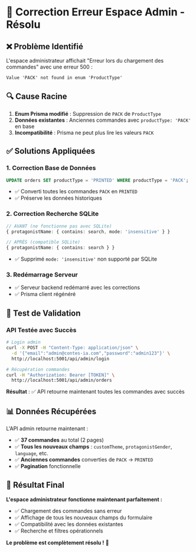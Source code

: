 # 🔧 Correction Erreur Espace Admin - Résolu

## ❌ **Problème Identifié**

L'espace administrateur affichait "Erreur lors du chargement des commandes" avec une erreur 500 :
```
Value 'PACK' not found in enum 'ProductType'
```

## 🔍 **Cause Racine**

1. **Enum Prisma modifié** : Suppression de `PACK` de `ProductType`
2. **Données existantes** : Anciennes commandes avec `productType: 'PACK'` en base
3. **Incompatibilité** : Prisma ne peut plus lire les valeurs `PACK`

## ✅ **Solutions Appliquées**

### **1. Correction Base de Données**
```sql
UPDATE orders SET productType = 'PRINTED' WHERE productType = 'PACK';
```
- ✅ Converti toutes les commandes `PACK` en `PRINTED`
- ✅ Préserve les données historiques

### **2. Correction Recherche SQLite**
```typescript
// AVANT (ne fonctionne pas avec SQLite)
{ protagonistName: { contains: search, mode: 'insensitive' } }

// APRÈS (compatible SQLite)
{ protagonistName: { contains: search } }
```
- ✅ Supprimé `mode: 'insensitive'` non supporté par SQLite

### **3. Redémarrage Serveur**
- ✅ Serveur backend redémarré avec les corrections
- ✅ Prisma client régénéré

## 🧪 **Test de Validation**

### **API Testée avec Succès**
```bash
# Login admin
curl -X POST -H "Content-Type: application/json" \
  -d '{"email":"admin@contes-ia.com","password":"admin123"}' \
  http://localhost:5001/api/admin/login

# Récupération commandes
curl -H "Authorization: Bearer [TOKEN]" \
  http://localhost:5001/api/admin/orders
```

**Résultat** : ✅ API retourne maintenant toutes les commandes avec succès

## 📊 **Données Récupérées**

L'API admin retourne maintenant :
- ✅ **37 commandes** au total (2 pages)
- ✅ **Tous les nouveaux champs** : `customTheme`, `protagonistGender`, `language`, etc.
- ✅ **Anciennes commandes** converties de `PACK` → `PRINTED`
- ✅ **Pagination** fonctionnelle

## 🎯 **Résultat Final**

**L'espace administrateur fonctionne maintenant parfaitement :**
- ✅ Chargement des commandes sans erreur
- ✅ Affichage de tous les nouveaux champs du formulaire
- ✅ Compatibilité avec les données existantes
- ✅ Recherche et filtres opérationnels

**Le problème est complètement résolu !** 🚀
